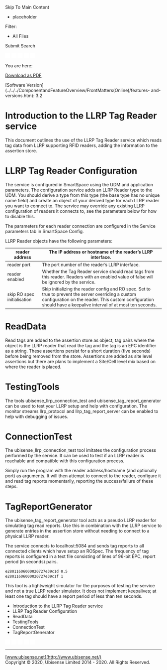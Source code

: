 

Skip To Main Content

[](../../../Home.htm)

  * placeholder

Filter:

  * All Files

Submit Search

![Navigate previous](../../../images/transparent.gif) ![Navigate
next](../../../images/transparent.gif) ![Expand
all](../../../images/transparent.gif) ![](../../../images/transparent.gif)
![Print](../../../images/transparent.gif)

You are here:

[Download as
PDF](../../../../SmartSpaceDownloads/B7GZWZS4WX9F/LLRPInterface.pdf "link to
PDF version of this content")

[Software
Version](../../../ComponentandFeatureOverview/FrontMatters\(Online\)/features-
and-versions.htm): 3.2

# Introduction to the LLRP Tag Reader service

This document outlines the use of the LLRP Tag Reader service which reads tag
data from LLRP supporting RFID readers, adding the information to the
assertion store.

# LLRP Tag Reader Configuration

The service is configured in SmartSpace using the UDM and application
parameters. The configuration service adds an LLRP Reader type to the UDM. You
should derive a type from this type (the base type has no unique name field)
and create an object of your derived type for each LLRP reader you want to
connect to. The service may override any existing LLRP configuration of
readers it connects to, see the parameters below for how to disable this.

The parameters for each reader connection are configured in the Service
parameters tab in SmartSpace Config.

LLRP Reader objects have the following parameters:

reader address |  The IP address or hostname of the reader’s LLRP interface.  
---|---  
reader port |  The port number of the reader’s LLRP interface.  
reader enabled |  Whether the Tag Reader service should read tags from this reader. Readers with an enabled value of false will be ignored by the service.  
skip RO spec initialisation |  Skip initializing the reader config and RO spec. Set to true to prevent the server overriding a custom configuration on the reader. This custom configuration should have a keepalive interval of at most ten seconds.   
  
# ReadData

Read tags are added to the assertion store as object, tag pairs where the
object is the LLRP reader that read the tag and the tag is an EPC identifier
as a string. These assertions persist for a short duration (five seconds)
before being removed from the store. Assertions are added as site level
assertions but there are plans to implement a Site/Cell level mix based on
where the reader is placed.

# TestingTools

The tools ubisense_llrp_connection_test and ubisense_tag_report_generator can
be used to test your LLRP setup and help with configuration. The monitor
streams llrp_protocol and llrp_tag_report_server can be enabled to help with
debugging of issues.

# ConnectionTest

The ubisense_llrp_connection_test tool imitates the configuration process
performed by the service. It can be used to test if an LLRP reader is
reachable and compatible with this configuration process.

Simply run the program with the reader address/hostname (and optionally port)
as arguments. It will then attempt to connect to the reader, configure it and
read tag reports momentarily, reporting the success/failure of these steps.

# TagReportGenerator

The ubisense_tag_report_generator tool acts as a pseudo LLRP reader for
simulating tag read reports. Use this in combination with the LLRP service to
generate entries in the assertion store without needing to connect to a
physical LLRP reader.

The service connects to localhost:5084 and sends tag reports to all connected
clients which have setup an ROSpec. The frequency of tag reports is configured
in a text file consisting of lines of 96-bit EPC, report period (in seconds)
pairs.

    
    
    e28011606000020727e39c1d 0.5
    e28011606000020727e39c1f 1

This tool is a lightweight simulator for the purposes of testing the service
and not a true LLRP reader simulator. It does not implement keepalives; at
least one tag should have a report period of less than ten seconds.

  * Introduction to the LLRP Tag Reader service
  * LLRP Tag Reader Configuration
  * ReadData
  * TestingTools
  * ConnectionTest
  * TagReportGenerator

![Navigate previous](../../../images/transparent.gif) ![Navigate
next](../../../images/transparent.gif) ![Expand
all](../../../images/transparent.gif) ![](../../../images/transparent.gif)
![Print](../../../images/transparent.gif)

* * *

[www.ubisense.net](http://www.ubisense.net/)  
Copyright © 2020, Ubisense Limited 2014 - 2020. All Rights Reserved.


